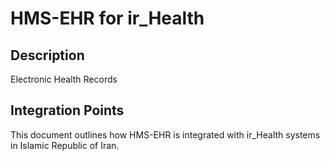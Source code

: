 # HMS-EHR for ir_Health

## Description

Electronic Health Records

## Integration Points

This document outlines how HMS-EHR is integrated with ir_Health systems in Islamic Republic of Iran.
